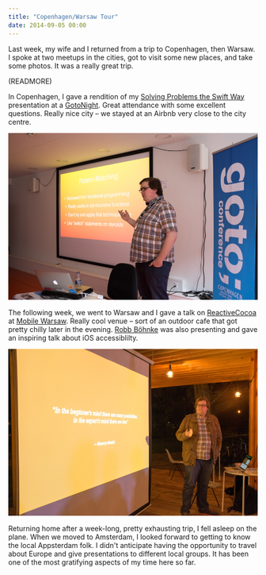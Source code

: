 ```yaml
---
title: "Copenhagen/Warsaw Tour"
date: 2014-09-05 00:00
---
```


Last week, my wife and I returned from a trip to Copenhagen, then Warsaw. I spoke at two meetups in the cities, got to visit some new places, and take some photos. It was a really great trip.

(READMORE)

In Copenhagen, I gave a rendition of my [Solving Problems the Swift Way](/blog/solving-problems-the-swift-way) presentation at a [GotoNight](https://secure.trifork.com/cph-2014/freeevent/index.jsp?eventOID=6461). Great attendance with some excellent questions. Really nice city – we stayed at an Airbnb very close to the city centre.

 ![](/img/import/blog/copenhagenwarsaw-tour/13228BFEEAB14B77B9D6C2ACBEF52CA2.jpg)

The following week, we went to Warsaw and I gave a talk on [ReactiveCocoa](https://www.youtube.com/watch?v=TlgUWYrQ0sc) at [Mobile Warsaw](http://mobile-warsaw.pl/). Really cool venue – sort of an outdoor cafe that got pretty chilly later in the evening. [Robb Böhnke](https://twitter.com/ceterum_censeo) was also presenting and gave an inspiring talk about iOS accessiblilty.

 ![](/img/import/blog/copenhagenwarsaw-tour/DC7C1080615B4F91A3BAB9C194010BE2.jpg)

Returning home after a week-long, pretty exhausting trip, I fell asleep on the plane. When we moved to Amsterdam, I looked forward to getting to know the local Appsterdam folk. I didn't anticipate having the opportunity to travel about Europe and give presentations to different local groups. It has been one of the most gratifying aspects of my time here so far.

